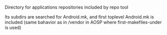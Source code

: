 Directory for applications repositories included by repo tool

Its subdirs are searched for Android.mk, and first toplevel Android.mk
is included (same bahavior as in /vendor in AOSP where first-makefiles-under is used)
